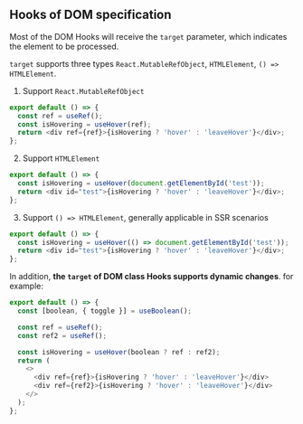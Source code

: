 ## Hooks of DOM specification

Most of the DOM Hooks will receive the `target` parameter, which indicates the element to be processed.

`target` supports three types `React.MutableRefObject`, `HTMLElement`, `() => HTMLElement`.

1. Support `React.MutableRefObject`

```ts
export default () => {
  const ref = useRef();
  const isHovering = useHover(ref);
  return <div ref={ref}>{isHovering ? 'hover' : 'leaveHover'}</div>;
};
```

2. Support `HTMLElement`

```ts
export default () => {
  const isHovering = useHover(document.getElementById('test'));
  return <div id="test">{isHovering ? 'hover' : 'leaveHover'}</div>;
};
```

3. Support `() => HTMLElement`, generally applicable in SSR scenarios

```ts
export default () => {
  const isHovering = useHover(() => document.getElementById('test'));
  return <div id="test">{isHovering ? 'hover' : 'leaveHover'}</div>;
};
```

In addition, **the `target` of DOM class Hooks supports dynamic changes**. for example:

```ts
export default () => {
  const [boolean, { toggle }] = useBoolean();

  const ref = useRef();
  const ref2 = useRef();

  const isHovering = useHover(boolean ? ref : ref2);
  return (
    <>
      <div ref={ref}>{isHovering ? 'hover' : 'leaveHover'}</div>
      <div ref={ref2}>{isHovering ? 'hover' : 'leaveHover'}</div>
    </>
  );
};
```
